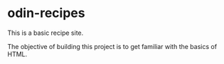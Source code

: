 # odin-recipes
This is a basic recipe site.

The objective of building this project is to get familiar with the basics of HTML.